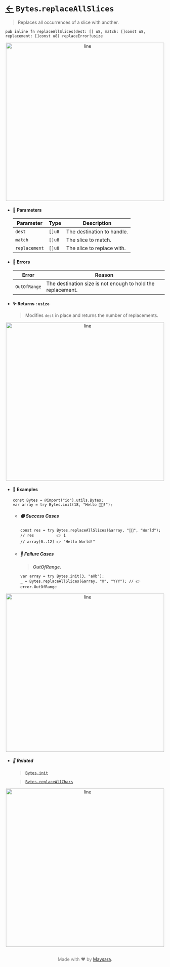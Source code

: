 # [←](../Bytes.md) `Bytes`.`replaceAllSlices`

> Replaces all occurrences of a slice with another.

```zig
pub inline fn replaceAllSlices(dest: [] u8, match: []const u8, replacement: []const u8) replaceError!usize
```


<div align="center">
<img src="https://raw.githubusercontent.com/maysara-elshewehy/io-bench/refs/heads/main/dist/img/md/line.png" alt="line" style="width:500px;"/>
</div>

- #### 🧩 Parameters

    | Parameter     | Type   | Description                |
    | ------------- | ------ | -------------------------- |
    | `dest`        | `[]u8` | The destination to handle. |
    | `match`       | `[]u8` | The slice to match.        |
    | `replacement` | `[]u8` | The slice to replace with. |

- #### 🚫 Errors

    | Error        | Reason                                                      |
    | ------------ | ----------------------------------------------------------- |
    | `OutOfRange` | The destination size is not enough to hold the replacement. |

- #### ✨ Returns : `usize`

    > Modifies `dest` in place and returns the number of replacements.

<div align="center">
<img src="https://raw.githubusercontent.com/maysara-elshewehy/io-bench/refs/heads/main/dist/img/md/line.png" alt="line" style="width:500px;"/>
</div>

- #### 🧪 Examples

    ```zig
    const Bytes = @import("io").utils.Bytes;
    var array = try Bytes.init(18, "Hello 👨‍🏭!");
    ```

    - ##### 🟢 Success Cases

        ```zig
        const res = try Bytes.replaceAllSlices(&array, "👨‍🏭", "World");
        // res          👉 1
        // array[0..12] 👉 "Hello World!"
        ```

    - ##### 🔴 Failure Cases

        > **_OutOfRange._**

        ```zig
        var array = try Bytes.init(3, "aXb");
        _ = Bytes.replaceAllSlices(&array, "X", "YYY"); // 👉 error.OutOfRange
        ```

<div align="center">
<img src="https://raw.githubusercontent.com/maysara-elshewehy/io-bench/refs/heads/main/dist/img/md/line.png" alt="line" style="width:500px;"/>
</div>

- ##### 🔗 Related

  > [`Bytes.init`](./init.md)

  > [`Bytes.replaceAllChars`](./replaceAllChars.md)

<div align="center">
<img src="https://raw.githubusercontent.com/maysara-elshewehy/io-bench/refs/heads/main/dist/img/md/line.png" alt="line" style="width:500px;"/>
</div>

<p align="center" style="color:grey;"><br />Made with ❤️ by <a href="http://github.com/maysara-elshewehy" target="blank">Maysara</a>.</p>